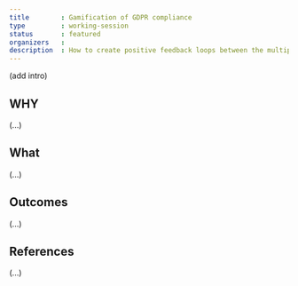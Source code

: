 ```yaml
---
title        : Gamification of GDPR compliance
type         : working-session
status       : featured
organizers   : 
description  : How to create positive feedback loops between the multiple teams aiming for GDPR Compliance
---
```


(add intro)

## WHY

(...)

## What

(...)

## Outcomes

(...)

## References

(...)
